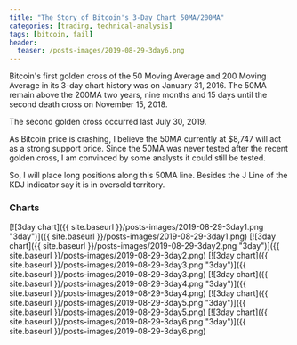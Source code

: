 ```yaml
---
title: "The Story of Bitcoin's 3-Day Chart 50MA/200MA"
categories: [trading, technical-analysis]
tags: [bitcoin, fail]
header:
  teaser: /posts-images/2019-08-29-3day6.png
---
```


Bitcoin's first golden cross of the 50 Moving Average and 200 Moving Average in its 3-day chart history was on January 31, 2016. The 50MA remain above
the 200MA two years, nine months and 15 days until the second death cross on November 15, 2018.

The second golden cross occurred last July 30, 2019. 

As Bitcoin price is crashing, I believe the 50MA currently at $8,747 will act as a strong support price. Since the 50MA was never tested after the recent 
golden cross, I am convinced by some analysts it could still be tested.

So, I will place long positions along this 50MA line. Besides the J Line of the KDJ indicator say it is in oversold territory.

### Charts

[![3day chart]({{ site.baseurl }}/posts-images/2019-08-29-3day1.png "3day")]({{ site.baseurl }}/posts-images/2019-08-29-3day1.png)
[![3day chart]({{ site.baseurl }}/posts-images/2019-08-29-3day2.png "3day")]({{ site.baseurl }}/posts-images/2019-08-29-3day2.png)
[![3day chart]({{ site.baseurl }}/posts-images/2019-08-29-3day3.png "3day")]({{ site.baseurl }}/posts-images/2019-08-29-3day3.png)
[![3day chart]({{ site.baseurl }}/posts-images/2019-08-29-3day4.png "3day")]({{ site.baseurl }}/posts-images/2019-08-29-3day4.png)
[![3day chart]({{ site.baseurl }}/posts-images/2019-08-29-3day5.png "3day")]({{ site.baseurl }}/posts-images/2019-08-29-3day5.png)
[![3day chart]({{ site.baseurl }}/posts-images/2019-08-29-3day6.png "3day")]({{ site.baseurl }}/posts-images/2019-08-29-3day6.png)